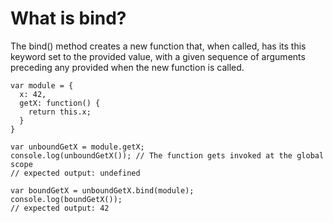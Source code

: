 # What is bind?

The bind() method creates a new function that, 
when called, has its this keyword set to the provided value, 
with a given sequence of arguments preceding any provided when the new function is called.

```
var module = {
  x: 42,
  getX: function() {
    return this.x;
  }
}

var unboundGetX = module.getX;
console.log(unboundGetX()); // The function gets invoked at the global scope
// expected output: undefined

var boundGetX = unboundGetX.bind(module);
console.log(boundGetX());
// expected output: 42

```
